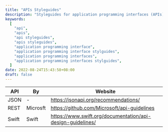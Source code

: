 ```yaml
---
title: "APIs Styleguides"
description: "Styleguides for application programming interfaces (APIs)"
keywords:
  [
    "api",
    "apis",
    "api styleguides",
    "apis styleguides",
    "application programming interface",
    "application programming interface stylguides",
    "application programming interfaces",
    "application programming interfaces stylguides",
  ]
date: 2022-08-24T15:43:58+08:00
draft: false
---
```


| API   | By       | Website                                                    |
| ----- | -------- | ---------------------------------------------------------- |
| JSON  | -        | https://jsonapi.org/recommendations/                       |
| REST  | Microsft | https://github.com/Microsoft/api-guidelines                |
| Swift | Swift    | https://www.swift.org/documentation/api-design-guidelines/ |
